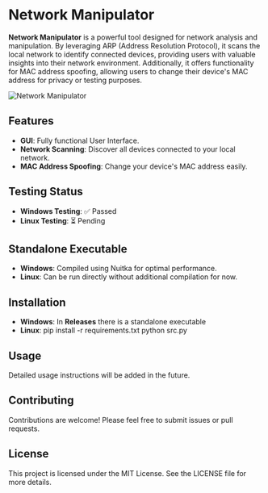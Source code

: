 # Network Manipulator

**Network Manipulator** is a powerful tool designed for network analysis and manipulation. By leveraging ARP (Address Resolution Protocol), it scans the local network to identify connected devices, providing users with valuable insights into their network environment. Additionally, it offers functionality for MAC address spoofing, allowing users to change their device's MAC address for privacy or testing purposes.

![Network Manipulator](https://github.com/user-attachments/assets/914168b0-820c-445e-80c5-cd35d081c553)

## Features
- **GUI**: Fully functional User Interface.
- **Network Scanning**: Discover all devices connected to your local network.
- **MAC Address Spoofing**: Change your device's MAC address easily.

## Testing Status
- **Windows Testing**: ✅ Passed
- **Linux Testing**: ⏳ Pending

## Standalone Executable
- **Windows**: Compiled using Nuitka for optimal performance.
- **Linux**: Can be run directly without additional compilation for now.

## Installation
- **Windows**: In **Releases** there is a standalone executable
- **Linux**:
      pip install -r requirements.txt
      python src.py 

## Usage
Detailed usage instructions will be added in the future. 

## Contributing
Contributions are welcome! Please feel free to submit issues or pull requests.

## License
This project is licensed under the MIT License. See the LICENSE file for more details.
